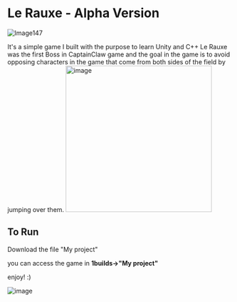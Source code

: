 # Le Rauxe - Alpha Version
![Image147](https://user-images.githubusercontent.com/62257681/191869475-d0f7a817-409b-452e-afe3-f74f57b34c28.gif)

It's a simple game I built with the purpose to learn Unity and C++
Le Rauxe was the first Boss in CaptainClaw game and the goal in the game is to avoid opposing characters in the game that come from both sides of the field by jumping over them.
<img width="328" alt="image" src="https://user-images.githubusercontent.com/62257681/191870605-e2004a29-d65c-4059-be28-a0715108cdb8.png">
## To Run
Download the file "My project"

you can access the game in **1builds->"My project"**

enjoy! :)

![image](https://user-images.githubusercontent.com/62257681/191872005-ece98297-7889-4676-8bcb-4d1b463d3c50.png)
